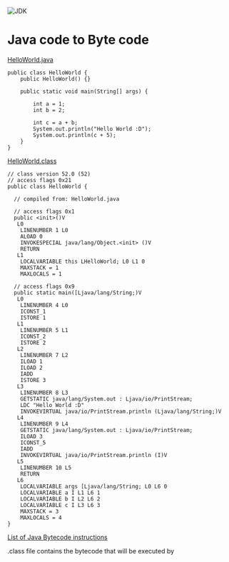 
![JDK](https://user-images.githubusercontent.com/16437905/203354543-09a45992-fbfb-4030-8c2b-f2434d56a34f.png)


# Java code to Byte code 

<ins>HelloWorld.java</ins>    
```
public class HelloWorld {
    public HelloWorld() {}
    
    public static void main(String[] args) {

        int a = 1;
        int b = 2;

        int c = a + b;
        System.out.println("Hello World :D");
        System.out.println(c + 5);
    }
}
```
<ins>HelloWorld.class</ins>  
```
// class version 52.0 (52)
// access flags 0x21
public class HelloWorld {

  // compiled from: HelloWorld.java

  // access flags 0x1
  public <init>()V
   L0
    LINENUMBER 1 L0
    ALOAD 0
    INVOKESPECIAL java/lang/Object.<init> ()V
    RETURN
   L1
    LOCALVARIABLE this LHelloWorld; L0 L1 0
    MAXSTACK = 1
    MAXLOCALS = 1

  // access flags 0x9
  public static main([Ljava/lang/String;)V
   L0
    LINENUMBER 4 L0
    ICONST_1
    ISTORE 1
   L1
    LINENUMBER 5 L1
    ICONST_2
    ISTORE 2
   L2
    LINENUMBER 7 L2
    ILOAD 1
    ILOAD 2
    IADD
    ISTORE 3
   L3
    LINENUMBER 8 L3
    GETSTATIC java/lang/System.out : Ljava/io/PrintStream;
    LDC "Hello World :D"
    INVOKEVIRTUAL java/io/PrintStream.println (Ljava/lang/String;)V
   L4
    LINENUMBER 9 L4
    GETSTATIC java/lang/System.out : Ljava/io/PrintStream;
    ILOAD 3
    ICONST_5
    IADD
    INVOKEVIRTUAL java/io/PrintStream.println (I)V
   L5
    LINENUMBER 10 L5
    RETURN
   L6
    LOCALVARIABLE args [Ljava/lang/String; L0 L6 0
    LOCALVARIABLE a I L1 L6 1
    LOCALVARIABLE b I L2 L6 2
    LOCALVARIABLE c I L3 L6 3
    MAXSTACK = 3
    MAXLOCALS = 4
}

```

[List of Java Bytecode instructions](https://en.wikipedia.org/wiki/List_of_Java_bytecode_instructions)

.class file contains the bytecode that will be executed by      



